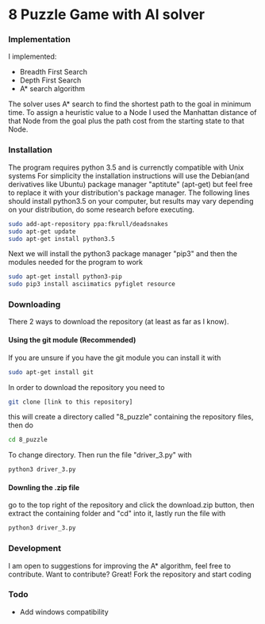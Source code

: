 # 8 Puzzle Game with AI solver

### Implementation
I implemented: 
* Breadth First Search
* Depth First Search 
* A* search algorithm 

The solver uses A* search to find the shortest path to the goal in minimum time.
To assign a heuristic value to a Node I used the Manhattan distance of that Node from the goal plus the path cost from the starting state to that Node.

### Installation
The program requires python 3.5 and is currenctly compatible with Unix systems
For simplicity the installation instructions will use the Debian(and derivatives like Ubuntu) package manager "aptitute" (apt-get) but feel free to replace it with your distribution's package manager. 
The following lines should install python3.5 on your computer, but results may vary depending on your distribution, do some research before executing.
```sh
sudo add-apt-repository ppa:fkrull/deadsnakes
sudo apt-get update
sudo apt-get install python3.5
```

Next we will install the python3 package manager "pip3" and then the modules needed for the program to work
```sh
sudo apt-get install python3-pip
sudo pip3 install asciimatics pyfiglet resource 
```
### Downloading
There 2 ways to download the repository (at least as far as I know).
#### Using the git module (Recommended)
If you are unsure if you have the git module you can install it with
```sh
sudo apt-get install git
```
In order to download the repository you need to
```sh
git clone [link to this repository]
```
this will create a directory called "8_puzzle" containing the repository files, then do 
```sh
cd 8_puzzle
```
To change directory.
Then run the file "driver_3.py" with
```sh
python3 driver_3.py
```
#### Downling the .zip file
go to the top right of the repository and click the download.zip button, then extract the containing folder and "cd" into it,
lastly run the file with 
```sh
python3 driver_3.py
```

### Development
I am open to suggestions for improving the A* algorithm, feel free to contribute.
Want to contribute? Great! 
Fork the repository and start coding


### Todo

 - Add windows compatibility